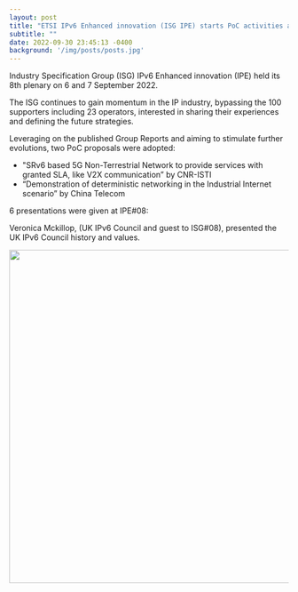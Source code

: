 ```yaml
---
layout: post
title: "ETSI IPv6 Enhanced innovation (ISG IPE) starts PoC activities at IPE#08"
subtitle: ""
date: 2022-09-30 23:45:13 -0400
background: '/img/posts/posts.jpg'
---
```


Industry Specification Group (ISG) IPv6 Enhanced innovation (IPE) held its 8th plenary on 6 and 7 September 2022.

The ISG continues to gain momentum in the IP industry, bypassing the 100 supporters including 23 operators, interested in sharing their experiences and defining the future strategies.

Leveraging on the published Group Reports and aiming to stimulate further evolutions, two PoC proposals were adopted:

- "SRv6 based 5G Non-Terrestrial Network to provide services with granted SLA, like V2X communication” by CNR-ISTI
- “Demonstration of deterministic networking in the Industrial Internet scenario” by China Telecom

6 presentations were given at IPE#08:

Veronica Mckillop, (UK IPv6 Council and guest to ISG#08), presented the UK IPv6 Council history and values.

<p align="center">
  <img style="width:600px;max-width:100%" src="/ipe/img/posts/Blog-IPE.png">
</p>